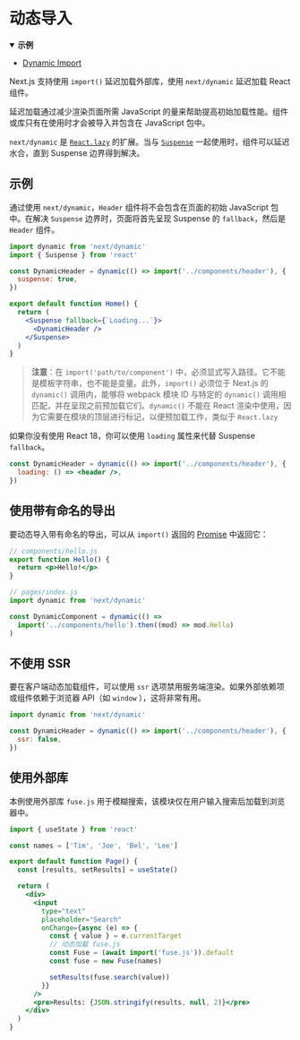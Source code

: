 # 动态导入

<details open>
  <summary><b>示例</b></summary>
  <ul>
    <li><a href="https://github.com/vercel/next.js/tree/canary/examples/with-dynamic-import">Dynamic Import</a></li>
  </ul>
</details>

Next.js 支持使用 `import()` 延迟加载外部库，使用 `next/dynamic` 延迟加载 React 组件。

延迟加载通过减少渲染页面所需 JavaScript 的量来帮助提高初始加载性能。组件或库只有在使用时才会被导入并包含在 JavaScript 包中。

`next/dynamic` 是 [`React.lazy`](https://reactjs.org/docs/code-splitting.html#reactlazy) 的扩展。当与 [`Suspense`](https://reactjs.org/docs/react-api.html#reactsuspense) 一起使用时，组件可以延迟水合，直到 Suspense 边界得到解决。

## 示例

通过使用 `next/dynamic`，`Header` 组件将不会包含在页面的初始 JavaScript 包中。在解决 `Suspense` 边界时，页面将首先呈现 Suspense 的 `fallback`，然后是 `Header` 组件。

```jsx
import dynamic from 'next/dynamic'
import { Suspense } from 'react'

const DynamicHeader = dynamic(() => import('../components/header'), {
  suspense: true,
})

export default function Home() {
  return (
    <Suspense fallback={`Loading...`}>
      <DynamicHeader />
    </Suspense>
  )
}
```
> **注意**：在 `import('path/to/component')` 中，必须显式写入路径。它不能是模板字符串，也不能是变量。此外，`import()` 必须位于 Next.js 的 `dynamic()` 调用内，能够将 webpack 模块 ID 与特定的 `dynamic()` 调用相匹配，并在呈现之前预加载它们。`dynamic()` 不能在 React 渲染中使用，因为它需要在模块的顶层进行标记，以便预加载工作，类似于 `React.lazy`

如果你没有使用 React 18，你可以使用 `loading` 属性来代替 Suspense `fallback`。

```jsx
const DynamicHeader = dynamic(() => import('../components/header'), {
  loading: () => <header />,
})
```

## 使用带有命名的导出

要动态导入带有命名的导出，可以从 `import()` 返回的 [Promise](https://developer.mozilla.org/zh-CN/docs/Web/JavaScript/Reference/Global_Objects/Promise) 中返回它：

```jsx
// components/hello.js
export function Hello() {
  return <p>Hello!</p>
}

// pages/index.js
import dynamic from 'next/dynamic'

const DynamicComponent = dynamic(() =>
  import('../components/hello').then((mod) => mod.Hello)
)
```

## 不使用 SSR

要在客户端动态加载组件，可以使用 `ssr` 选项禁用服务端渲染。如果外部依赖项或组件依赖于浏览器 API（如 `window` ），这将非常有用。

```jsx
import dynamic from 'next/dynamic'

const DynamicHeader = dynamic(() => import('../components/header'), {
  ssr: false,
})
```

## 使用外部库

本例使用外部库 `fuse.js` 用于模糊搜索，该模块仅在用户输入搜索后加载到浏览器中。

```jsx
import { useState } from 'react'

const names = ['Tim', 'Joe', 'Bel', 'Lee']

export default function Page() {
  const [results, setResults] = useState()

  return (
    <div>
      <input
        type="text"
        placeholder="Search"
        onChange={async (e) => {
          const { value } = e.currentTarget
          // 动态加载 fuse.js
          const Fuse = (await import('fuse.js')).default
          const fuse = new Fuse(names)

          setResults(fuse.search(value))
        }}
      />
      <pre>Results: {JSON.stringify(results, null, 2)}</pre>
    </div>
  )
}
```
